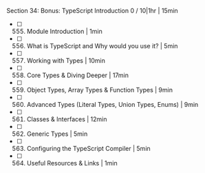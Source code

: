 Section 34: Bonus: TypeScript Introduction 0 / 10|1hr | 15min
- [ ] 555. Module Introduction | 1min
- [ ] 556. What is TypeScript and Why would you use it? | 5min
- [ ] 557. Working with Types | 10min
- [ ] 558. Core Types & Diving Deeper | 17min
- [ ] 559. Object Types, Array Types & Function Types | 9min
- [ ] 560. Advanced Types (Literal Types, Union Types, Enums) | 9min
- [ ] 561. Classes & Interfaces | 12min
- [ ] 562. Generic Types | 5min
- [ ] 563. Configuring the TypeScript Compiler | 5min
- [ ] 564. Useful Resources & Links | 1min
